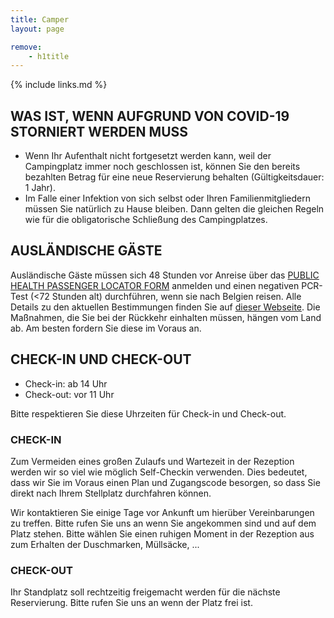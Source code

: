 ```yaml
---
title: Camper
layout: page

remove:
    - h1title
---
```


{% include links.md %}

## WAS IST, WENN AUFGRUND VON COVID-19 STORNIERT WERDEN MUSS

* Wenn Ihr Aufenthalt nicht fortgesetzt werden kann, weil der Campingplatz immer noch geschlossen ist, können Sie den bereits bezahlten Betrag für eine neue Reservierung behalten (Gültigkeitsdauer: 1 Jahr).
* Im Falle einer Infektion von sich selbst oder Ihren Familienmitgliedern müssen Sie natürlich zu Hause bleiben. Dann gelten die gleichen Regeln wie für die obligatorische Schließung des Campingplatzes.


## AUSLÄNDISCHE GÄSTE
Ausländische Gäste müssen sich 48 Stunden vor Anreise über das [PUBLIC HEALTH PASSENGER LOCATOR FORM](https://travel.info-coronavirus.be/de/public-health-passenger-locator-form)  anmelden und einen negativen PCR-Test (<72 Stunden alt) durchführen, wenn sie nach Belgien reisen.
Alle Details zu den aktuellen Bestimmungen finden Sie auf [dieser Webseite](https://www.info-coronavirus.be/de/reisen/).
Die Maßnahmen, die Sie bei der Rückkehr einhalten müssen, hängen vom Land ab. Am besten fordern Sie diese im Voraus an.

## CHECK-IN UND CHECK-OUT

* Check-in: ab 14 Uhr
* Check-out: vor 11 Uhr

Bitte respektieren Sie diese Uhrzeiten für Check-in und Check-out.

### CHECK-IN

Zum Vermeiden eines großen Zulaufs und Wartezeit in der Rezeption werden wir so viel
wie möglich Self-Checkin verwenden. Dies bedeutet, dass wir Sie im Voraus einen Plan
und Zugangscode besorgen, so dass Sie direkt nach Ihrem Stellplatz durchfahren können.

Wir kontaktieren Sie einige Tage vor Ankunft um hierüber Vereinbarungen zu treffen.
Bitte rufen Sie uns an wenn Sie angekommen sind und auf dem Platz stehen. Bitte wählen Sie
einen ruhigen Moment in der Rezeption aus zum Erhalten der Duschmarken, Müllsäcke, ...

### CHECK-OUT

Ihr Standplatz soll rechtzeitig freigemacht werden für die nächste Reservierung.
Bitte rufen Sie uns an wenn der Platz frei ist.
